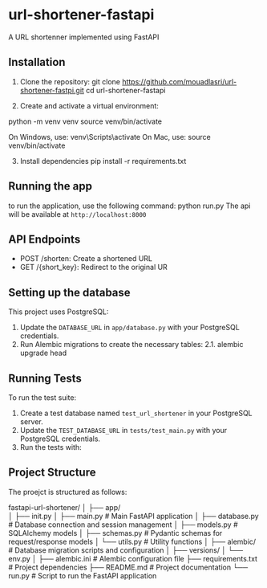 # url-shortener-fastapi

A URL shortenner implemented using FastAPI

## Installation

1. Clone the repository:
   git clone https://github.com/mouadlasri/url-shortener-fastpi.git
   cd url-shortener-fastapi

2. Create and activate a virtual environment:

python -m venv venv
source venv/bin/activate

On Windows, use: venv\Scripts\activate
On Mac, use: source venv/bin/activate

3. Install dependencies
   pip install -r requirements.txt

## Running the app

to run the application, use the following command: python run.py
The api will be available at `http://localhost:8000`

## API Endpoints

- POST /shorten: Create a shortened URL
- GET /{short_key}: Redirect to the original UR

## Setting up the database

This project uses PostgreSQL:

1. Update the `DATABASE_URL` in `app/database.py` with your PostgreSQL credentials.
2. Run Alembic migrations to create the necessary tables:
   2.1. alembic upgrade head

## Running Tests

To run the test suite:

1. Create a test database named `test_url_shortener` in your PostgreSQL server.
2. Update the `TEST_DATABASE_URL` in `tests/test_main.py` with your PostgreSQL credentials.
3. Run the tests with:

## Project Structure

The proejct is structured as follows:

fastapi-url-shortener/
│
├── app/ <br />
│ ├── init.py
│ ├── main.py # Main FastAPI application
│ ├── database.py # Database connection and session management
│ ├── models.py # SQLAlchemy models
│ ├── schemas.py # Pydantic schemas for request/response models
│ └── utils.py # Utility functions
│
├── alembic/ # Database migration scripts and configuration
│ ├── versions/
│ └── env.py
│
├── alembic.ini # Alembic configuration file
├── requirements.txt # Project dependencies
├── README.md # Project documentation
└── run.py # Script to run the FastAPI application
